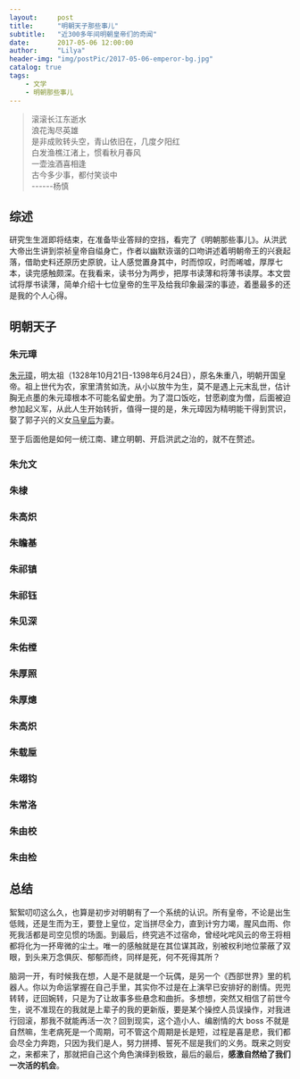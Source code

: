 ```yaml
---
layout:     post
title:      "明朝天子那些事儿"
subtitle:   "近300多年间明朝皇帝们的奇闻"
date:       2017-05-06 12:00:00
author:     "Lilya"
header-img: "img/postPic/2017-05-06-emperor-bg.jpg"
catalog: true
tags:
    - 文学
    - 明朝那些事儿
---
```

>滚滚长江东逝水<br>浪花淘尽英雄<br>是非成败转头空，青山依旧在，几度夕阳红<br>白发渔樵江渚上，惯看秋月春风<br>一壶浊酒喜相逢<br>古今多少事，都付笑谈中<br>------杨慎

## 综述
研究生生涯即将结束，在准备毕业答辩的空挡，看完了《明朝那些事儿》。从洪武大帝出生讲到崇祯皇帝自缢身亡，作者以幽默诙谐的口吻讲述着明朝帝王的兴衰起落，借助史料还原历史原貌，让人感觉置身其中，时而惊叹，时而唏嘘，厚厚七本，读完感触颇深。在我看来，读书分为两步，把厚书读薄和将薄书读厚。本文尝试将厚书读薄，简单介绍十七位皇帝的生平及给我印象最深的事迹，着墨最多的还是我的个人心得。

## 明朝天子
### 朱元璋
[朱元璋](http://baike.sogou.com/v64249060.htm?fromTitle=%E6%9C%B1%E5%85%83%E7%92%8B)，明太祖（1328年10月21日-1398年6月24日），原名朱重八，明朝开国皇帝。祖上世代为农，家里清贫如洗，从小以放牛为生，莫不是遇上元末乱世，估计胸无点墨的朱元璋根本不可能名留史册。为了混口饭吃，甘愿剃度为僧，后面被迫参加起义军，从此人生开始转折，值得一提的是，朱元璋因为精明能干得到赏识，娶了郭子兴的义女[马皇后](http://baike.sogou.com/v64290445.htm)为妻。

至于后面他是如何一统江南、建立明朝、开启洪武之治的，就不在赘述。
### 朱允文
### 朱棣
### 朱高炽
### 朱瞻基
### 朱祁镇
### 朱祁钰
### 朱见深
### 朱佑樘
### 朱厚照
### 朱厚熜
### 朱高炽
### 朱载垕
### 朱翊钧
### 朱常洛
### 朱由校
### 朱由检

## 总结
絮絮叨叨这么久，也算是初步对明朝有了一个系统的认识。所有皇帝，不论是出生低贱，还是生而为王，要登上皇位，定当拼尽全力，直到计穷力竭，腥风血雨、你死我活都是司空见惯的场面。到最后，终究逃不过宿命，曾经叱咤风云的帝王将相都将化为一抔卑微的尘土。唯一的感触就是在其位谋其政，别被权利地位蒙蔽了双眼，到头来万念俱灰、郁郁而终，同样是死，何不死得其所？

脑洞一开，有时候我在想，人是不是就是一个玩偶，是另一个《西部世界》里的机器人。你以为命运掌握在自己手里，其实你不过是在上演早已安排好的剧情。兜兜转转，迂回婉转，只是为了让故事多些悬念和曲折。多想想，突然又相信了前世今生，说不准现在的我就是上辈子的我的更新版，要是某个操控人员误操作，对我进行回滚，那我不就能再活一次？回到现实，这个造小人、编剧情的大 boss 不就是自然嘛，生老病死是一个周期，可不管这个周期是长是短，过程是喜是悲，我们都会尽全力奔跑，只因为我们是人，努力拼搏、誓死不屈是我们的义务。既来之则安之，来都来了，那就把自己这个角色演绎到极致，最后的最后，**感激自然给了我们一次活的机会**。
